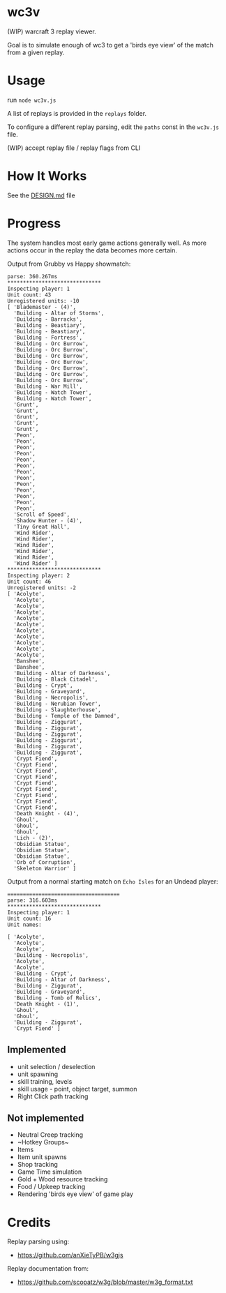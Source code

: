 # wc3v

 (WIP) warcraft 3 replay viewer.

 Goal is to simulate enough of wc3 to get a 'birds eye view'
 of the match from a given replay.

# Usage

run `node wc3v.js`

A list of replays is provided in the `replays` folder.

To configure a different replay parsing, edit the `paths` const
in the `wc3v.js` file.

(WIP) accept replay file / replay flags from CLI

# How It Works

See the [DESIGN.md](DESIGN.md) file

# Progress

The system handles most early game actions generally well.
As more actions occur in the replay the data becomes more certain.

Output from Grubby vs Happy showmatch:

```
parse: 360.267ms
******************************
Inspecting player: 1
Unit count: 43
Unregistered units: -10
[ 'Blademaster - (4)',
  'Building - Altar of Storms',
  'Building - Barracks',
  'Building - Beastiary',
  'Building - Beastiary',
  'Building - Fortress',
  'Building - Orc Burrow',
  'Building - Orc Burrow',
  'Building - Orc Burrow',
  'Building - Orc Burrow',
  'Building - Orc Burrow',
  'Building - Orc Burrow',
  'Building - Orc Burrow',
  'Building - War Mill',
  'Building - Watch Tower',
  'Building - Watch Tower',
  'Grunt',
  'Grunt',
  'Grunt',
  'Grunt',
  'Grunt',
  'Peon',
  'Peon',
  'Peon',
  'Peon',
  'Peon',
  'Peon',
  'Peon',
  'Peon',
  'Peon',
  'Peon',
  'Peon',
  'Peon',
  'Peon',
  'Scroll of Speed',
  'Shadow Hunter - (4)',
  'Tiny Great Hall',
  'Wind Rider',
  'Wind Rider',
  'Wind Rider',
  'Wind Rider',
  'Wind Rider',
  'Wind Rider' ]
******************************
Inspecting player: 2
Unit count: 46
Unregistered units: -2
[ 'Acolyte',
  'Acolyte',
  'Acolyte',
  'Acolyte',
  'Acolyte',
  'Acolyte',
  'Acolyte',
  'Acolyte',
  'Acolyte',
  'Acolyte',
  'Acolyte',
  'Banshee',
  'Banshee',
  'Building - Altar of Darkness',
  'Building - Black Citadel',
  'Building - Crypt',
  'Building - Graveyard',
  'Building - Necropolis',
  'Building - Nerubian Tower',
  'Building - Slaughterhouse',
  'Building - Temple of the Damned',
  'Building - Ziggurat',
  'Building - Ziggurat',
  'Building - Ziggurat',
  'Building - Ziggurat',
  'Building - Ziggurat',
  'Building - Ziggurat',
  'Crypt Fiend',
  'Crypt Fiend',
  'Crypt Fiend',
  'Crypt Fiend',
  'Crypt Fiend',
  'Crypt Fiend',
  'Crypt Fiend',
  'Crypt Fiend',
  'Crypt Fiend',
  'Death Knight - (4)',
  'Ghoul',
  'Ghoul',
  'Ghoul',
  'Lich - (2)',
  'Obsidian Statue',
  'Obsidian Statue',
  'Obsidian Statue',
  'Orb of Corruption',
  'Skeleton Warrior' ]

```

Output from a normal starting match on `Echo Isles` for an Undead player:

```
====================================
parse: 316.603ms
******************************
Inspecting player: 1
Unit count: 16
Unit names:

[ 'Acolyte',
  'Acolyte',
  'Acolyte',
  'Building - Necropolis',
  'Acolyte',
  'Acolyte',
  'Building - Crypt',
  'Building - Altar of Darkness',
  'Building - Ziggurat',
  'Building - Graveyard',
  'Building - Tomb of Relics',
  'Death Knight - (1)',
  'Ghoul',
  'Ghoul',
  'Building - Ziggurat',
  'Crypt Fiend' ]
```

## Implemented
	
* unit selection / deselection
* unit spawning
* skill training, levels
* skill usage - point, object target, summon
* Right Click path tracking

## Not implemented

* Neutral Creep tracking
* ~Hotkey Groups~
* Items
* Item unit spawns
* Shop tracking
* Game Time simulation
* Gold + Wood resource tracking
* Food / Upkeep tracking
* Rendering 'birds eye view' of game play

# Credits

Replay parsing using:

* https://github.com/anXieTyPB/w3gjs

Replay documentation from:

* https://github.com/scopatz/w3g/blob/master/w3g_format.txt